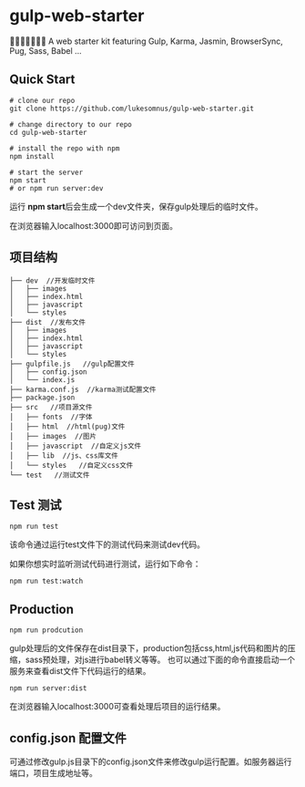 # gulp-web-starter
🎉🎉🎉🎉🎉🎉🎉  A web  starter kit featuring  Gulp, Karma, Jasmin, BrowserSync, Pug, Sass, Babel ...

## Quick Start
```
# clone our repo
git clone https://github.com/lukesomnus/gulp-web-starter.git

# change directory to our repo
cd gulp-web-starter

# install the repo with npm
npm install

# start the server
npm start
# or npm run server:dev
```
运行 **npm start**后会生成一个dev文件夹，保存gulp处理后的临时文件。

在浏览器输入localhost:3000即可访问到页面。
## 项目结构
 >           
    ├── dev  //开发临时文件
    │   ├── images
    │   ├── index.html
    │   ├── javascript
    │   └── styles
    ├── dist  //发布文件
    │   ├── images
    │   ├── index.html
    │   ├── javascript
    │   └── styles
    ├── gulpfile.js   //gulp配置文件
    │   ├── config.json
    │   └── index.js
    ├── karma.conf.js  //karma测试配置文件
    ├── package.json
    ├── src   //项目源文件
    │   ├── fonts  //字体
    │   ├── html  //html(pug)文件
    │   ├── images  //图片
    │   ├── javascript  //自定义js文件
    │   ├── lib  //js、css库文件
    │   └── styles   //自定义css文件
    └── test   //测试文件
                
## Test 测试 
```
npm run test
```
该命令通过运行test文件下的测试代码来测试dev代码。

如果你想实时监听测试代码进行测试，运行如下命令：
```
npm run test:watch
```
## Production
```
npm run prodcution
```
gulp处理后的文件保存在dist目录下，production包括css,html,js代码和图片的压缩，sass预处理，对js进行babel转义等等。
也可以通过下面的命令直接启动一个服务来查看dist文件下代码运行的结果。
```
npm run server:dist
```
在浏览器输入localhost:3000可查看处理后项目的运行结果。
## config.json 配置文件
可通过修改gulp.js目录下的config.json文件来修改gulp运行配置。如服务器运行端口，项目生成地址等。

